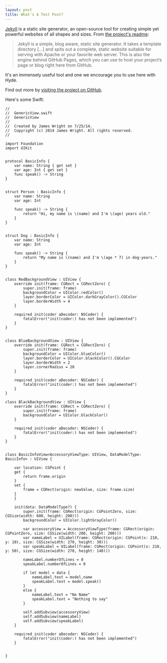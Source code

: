 ```yaml
---
layout: post
title: What's A Test Post?
---
```


[Jekyll](http://jekyllrb.com) is a static site generator, an open-source tool for creating simple yet powerful websites of all shapes and sizes. From [the project's readme](https://github.com/mojombo/jekyll/blob/master/README.markdown):

  > Jekyll is a simple, blog aware, static site generator. It takes a template directory [...] and spits out a complete, static website suitable for serving with Apache or your favorite web server. This is also the engine behind GitHub Pages, which you can use to host your project’s page or blog right here from GitHub.

It's an immensely useful tool and one we encourage you to use here with Hyde.

Find out more by [visiting the project on GitHub](https://github.com/mojombo/jekyll).

Here's some Swift:

```
//
//  GenericView.swift
//  GenericView
//
//  Created by James Wright on 7/25/14.
//  Copyright (c) 2014 James Wright. All rights reserved.
//

import Foundation
import UIKit


protocol BasicInfo {
    var name: String { get set }
    var age: Int { get set }
    func speak() -> String
}


struct Person : BasicInfo {
    var name: String
    var age: Int
        
    func speak() -> String {
        return "Hi, my name is \(name) and I'm \(age) years old."
    }
}


struct Dog : BasicInfo {
    var name: String
    var age: Int
    
    func speak() -> String {
        return "My name is \(name) and I'm \(age * 7) in dog-years."
    }
}


class RedBackgroundView : UIView {
    override init(frame: CGRect = CGRectZero) {
        super.init(frame: frame)
        backgroundColor = UIColor.redColor()
        layer.borderColor = UIColor.darkGrayColor().CGColor
        layer.borderWidth = 4
    }

    required init(coder aDecoder: NSCoder) {
        fatalError("init(coder:) has not been implemented")
    }
}
 

class BlueBackgroundView : UIView {
    override init(frame: CGRect = CGRectZero) {
        super.init(frame: frame)
        backgroundColor = UIColor.blueColor()
        layer.borderColor = UIColor.blackColor().CGColor
        layer.borderWidth = 2
        layer.cornerRadius = 20
    }

    required init(coder aDecoder: NSCoder) {
        fatalError("init(coder:) has not been implemented")
    }
}

class BlackBackgroundView : UIView {
    override init(frame: CGRect = CGRectZero) {
        super.init(frame: frame)
        backgroundColor = UIColor.blackColor()
    }

    required init(coder aDecoder: NSCoder) {
        fatalError("init(coder:) has not been implemented")
    }
}


class BasicInfoView<AccessoryViewType: UIView, DataModelType: BasicInfo> : UIView {
    
    var location: CGPoint {
    get {
        return frame.origin
    }
    set {
        frame = CGRect(origin: newValue, size: frame.size)
    }
    }
    
    init(data: DataModelType?) {
        super.init(frame: CGRect(origin: CGPointZero, size: CGSize(width: 600, height: 200)))
        backgroundColor = UIColor.lightGrayColor()
        
        var accessoryView = AccessoryViewType(frame: CGRect(origin: CGPointZero, size: CGSize(width: 200, height: 200)))
        var nameLabel = UILabel(frame: CGRect(origin: CGPoint(x: 210, y: 10), size: CGSize(width: 270, height: 30)))
        var speakLabel = UILabel(frame: CGRect(origin: CGPoint(x: 210, y: 50), size: CGSize(width: 270, height: 140)))
        
        nameLabel.numberOfLines = 0
        speakLabel.numberOfLines = 0
        
        if let model = data {
            nameLabel.text = model.name
            speakLabel.text = model.speak()
        }
        else {
            nameLabel.text = "No Name"
            speakLabel.text = "Nothing to say"
        }
        
        self.addSubview(accessoryView)
        self.addSubview(nameLabel)
        self.addSubview(speakLabel)
    }

    required init(coder aDecoder: NSCoder) {
        fatalError("init(coder:) has not been implemented")
    }
    
    
}

```
